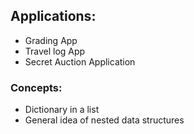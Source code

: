 ## Applications:
- Grading App
- Travel log App
- Secret Auction Application

### Concepts:
- Dictionary in a list
- General idea of nested data structures